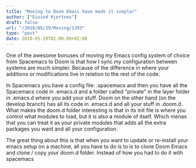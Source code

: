 ```yaml
---
title: "Moving to Doom Emacs have made it simpler"
author: ["Eivind Hjertnes"]
draft: false
url: "/2018/05/29/Moving/1393"
type: "post"
date: 2018-05-29T02:00:00+02:00
---
```


One of the awesome bonuses of moving my Emacs config system of choice
from Spacemacs to Doom is that how I sync my configuration between
systems are much simpler. Because of the difference in where your
additions or modifications live in relation to the rest of the code.

In Spacemacs you have a config file: .spacemacs and then you have all
the Spacemacs code in .emacs.d and a folder called "private" in the
layer folder in .emacs.d where you add your stuff. Doom on the other
hand (on the develop branch) has all its code in .emacs.d and all your
stuff in .doom.d. What makes the doom.d folder interesting is that in
its init file is where you control what modules to load, but it is also
a module of itself. Which menas that you can treat it as your private
modules that adds all the extra packages you want and all your
configuration.

The great thing about this is that when you want to update or re-install
your emacs setup on a machine, all you have to do is to is to clone Doom
Emacs and clone / copy your doom.d folder. Instead of how you had to do
it with spacemacs

